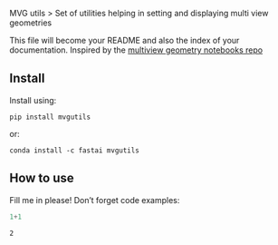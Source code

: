 
<!-- WARNING: THIS FILE WAS AUTOGENERATED! DO NOT EDIT! -->

MVG utils \> Set of utilities helping in setting and displaying multi
view geometries

This file will become your README and also the index of your
documentation. Inspired by the [multiview geometry notebooks
repo](https://github.com/maxcrous/multiview_notebooks)

## Install

Install using:

    pip install mvgutils

or:

    conda install -c fastai mvgutils

## How to use

Fill me in please! Don’t forget code examples:

``` python
1+1
```

    2
